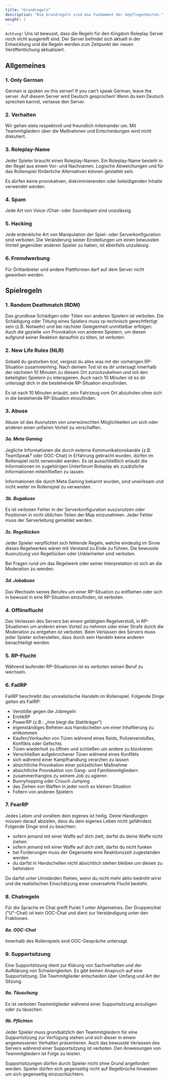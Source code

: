 ```yaml
---
title: "Grundregeln"
description: "Die Grundregeln sind das Fundament der Gepflogenheiten."
weight: 1
---
```


`Achtung!` Uns ist bewusst, dass die Regeln für den Kingdom Roleplay Server noch nicht ausgereift sind. Der Server befindet sich aktuell in der Entwicklung und die Regeln werden zum Zeitpunkt der neuen Veröffentlichung aktualisiert.

## Allgemeines

### 1. Only German

German is spoken on this server! If you can't speak German, leave the server.
Auf diesem Server wird Deutsch gesprochen! Wenn du kein Deutsch sprechen kannst, verlasse den Server.

### 2. Verhalten

Wir gehen stets respektvoll und freundlich miteinander um.
Mit Teammitgliedern über die Maßnahmen und Entscheidungen wird nicht diskutiert.

### 3. Roleplay-Name

Jeder Spieler braucht einen Roleplay-Namen.
Ein Roleplay-Name besteht in der Regel aus einem Vor- und Nachnamen.
Logische Abweichungen und für das Rollenspiel förderliche Alternativen können gestattet sein.

Es dürfen keine provokativen, diskriminierenden oder beleidigenden Inhalte verwendet werden.

### 4. Spam

Jede Art von Voice-/Chat- oder Soundspam sind unzulässig.

### 5. Hacking

Jede erdenkliche Art von Manipulation der Spiel- oder Serverkonfiguration sind verboten.
Die Veränderung seiner Einstellungen um einen bewussten Vorteil gegenüber anderen Spieler zu haben, ist ebenfalls unzulässig.

### 6. Fremdwerbung

Für Drittanbieter und andere Plattformen darf auf dem Server nicht geworben werden.

## Spielregeln

### 1. Random Deathmatch (RDM)

Das grundlose Schädigen oder Töten von anderen Spielern ist verboten.
Die Schädigung oder Tötung eines Spielers muss rp-technisch gerechtfertigt sein (z.B. Notwehr) und bei nächster Gelegenheit unmittelbar erfolgen.
Auch die gezielte von Provokation von anderen Spielern, um diesen aufgrund seiner Reaktion daraufhin zu töten, ist verboten.

### 2. New Life Rules (NLR)

Sobald du gestorben bist, vergisst du alles was mit der vorherigen RP-Situation zusammenhing. Nach deinem Tod ist es dir untersagt innerhalb der nächsten 10 Minuten zu diesem Ort zurückzukehren und mit den beteiligten Spielern zu interagieren. Auch nach 10 Minuten ist es dir untersagt dich in die bestehende RP-Situation einzufinden.

Es ist nach 10 Minuten erlaubt, sein Fahrzeug vom Ort abzuholen ohne sich in die bestehende RP-Situation einzufinden.

### 3. Abuse

Abuse ist das Ausnutzen von unerwünschten Möglichkeiten um sich oder anderen einen unfairen Vorteil zu verschaffen.

#### _3a. Meta Gaming_

Jegliche Informationen die durch externe Kommunikationskanäle (z.B. TeamSpeak³ oder OOC-Chat) in Erfahrung gebracht wurden, dürfen im Rollenspiel nicht verwendet werden.
Es ist ausschließlich erlaubt die Informationen im zugehörigen Unterforum Roleplay als zusätzliche Informationen miteinfließen zu lassen.

Informationen die durch Meta Gaming bekannt wurden, sind unwirksam und nicht weiter im Rollenspiel zu verwenden.

#### _3b. Bugabuse_

Es ist verboten Fehler in der Serverkonfiguration auszunutzen oder Positionen in nicht üblichen Teilen der Map einzunehmen.
Jeder Fehler muss der Serverleitung gemeldet werden.

#### _3c. Regellücken_

Jeder Spieler verpflichtet sich fehlende Regeln, welche eindeutig im Sinne dieses Regelwerkes wären mit Verstand zu Ende zu führen.
Die bewusste Ausnutzung von Regellücken oder Unklarheiten sind verboten.

Bei Fragen rund um das Regelwerk oder seiner Interpretation ist sich an die Moderation zu wenden.

#### _3d. Jobabuse_

Das Wechseln seines Berufes um einer RP-Situation zu entfliehen oder sich in bewusst in eine RP-Situation einzufinden, ist verboten.

### 4. Offlineflucht

Das Verlassen des Servers bei einem getätigten Regelverstoß, in RP-Situationen um anderen einen Vorteil zu nehmen oder einer Strafe durch die Moderation zu entgehen ist verboten.
Beim Verlassen des Servers muss jeder Spieler sicherstellen, dass durch sein Handeln keine anderen benachteiligt werden.

### 5. RP-Flucht

Während laufender RP-Situationen ist es verboten seinen Beruf zu wechseln.

### 6. FailRP

FailRP beschreibt das unrealistische Handeln im Rollenspiel.
Folgende Dinge gelten als FailRP:

* Verstöße gegen die Jobregeln
* ErotikRP
* PowerRP (z.B.: „/me biegt die Stahlträger“)
* eigenständiges Befreien aus Handschellen um einer Inhaftierung zu entkommen
* Kaufen/Verkaufen von Türen während eines Raids, Polizeiverstoßes, Konflikts oder Gefechts
* Türen wiederholt zu öffnen und schließen um andere zu blockieren
* Verschließen aufgebrochener Türen während eines Konflikts
* sich während einer Kampfhandlung verarzten zu lassen
* absichtliche Provokation einer polizeilichen Maßnahme
* absichtliche Provokation von Gang- und Familienmitgliedern
* zusammenhanglos zu seinem Job zu agieren
* Bunnyhopping oder Crouch Jumping
* das Ziehen von Waffen in jeder noch so kleinen Situation
* Foltern von anderen Spielern

### 7. FearRP

Jedes Leben und vorallem dein eigenes ist heilig. Deine Handlungen müssen darauf abzielen, dass du dein eigenes Leben nicht gefährdest.
Folgende Dinge sind zu beachten:
* sofern jemand mit einer Waffe auf dich zielt, darfst du deine Waffe nicht ziehen
* sofern jemand mit einer Waffe auf dich zielt, darfst du nicht funken
* bei Forderungen muss der Gegenseite eine Reaktionszeit zugestanden werden
* du darfst in Handschellen nicht absichtlich stehen bleiben um diesen zu behindern

Du darfst unter Umständen fliehen, wenn du nicht mehr aktiv bedroht wirst und die realistischen Einschätzung einer unversehrte Flucht besteht.

### 8. Chatregeln

Für die Sprache im Chat greift Punkt 1 unter Allgemeines.
Der Gruppenchat ("U"-Chat) ist kein OOC-Chat und dient zur Verständigung unter den Fraktionen.

#### _8a. OOC-Chat_

Innerhalb des Rollenspiels sind OOC-Gespräche untersagt.

### 9. Supportsitzung

Eine Supportsitzung dient zur Klärung von Sachverhalten und der Aufklärung von Schwierigkeiten.
Es gibt keinen Anspruch auf eine Supportsitzung. Die Teammitglieder entscheiden über Umfang und Art der Sitzung.

#### _9a. Täuschung_

Es ist verboten Teammitglieder während einer Supportsitzung anzulügen oder zu täuschen.

#### _9b. Pflichten_

Jeder Spieler muss grundsätzlich den Teammitgliedern für eine Supportsitzung zur Verfügung stehen und sich dieser in einem angemessenen Verhalten präsentieren. Auch das bewusste Verlassen des Servers während einer Supportsitzung ist verboten.
Den Anweisungen von Teammitgliedern ist Folge zu leisten.

Supportsitzungen dürfen durch Spieler nicht ohne Grund angefordert werden.
Spieler dürfen sich gegenseitig nicht auf Regelbrüche hinweisen um sich gegenseitig einzuschüchtern.